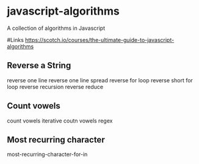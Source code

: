 # javascript-algorithms

A collection of algorithms in Javascript

#Links
https://scotch.io/courses/the-ultimate-guide-to-javascript-algorithms

## Reverse a String

reverse one line
reverse one line spread
reverse for loop
reverse short for loop
reverse recursion
reverse reduce

## Count vowels

count vowels iterative
coutn vowels regex

## Most recurring character

most-recurring-character-for-in
